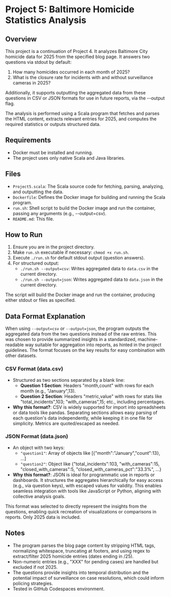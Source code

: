 # Project 5: Baltimore Homicide Statistics Analysis

## Overview
This project is a continuation of Project 4. It analyzes Baltimore City homicide data for 2025 from the specified blog page. It answers two questions via stdout by default:
1. How many homicides occurred in each month of 2025?
2. What is the closure rate for incidents with and without surveillance cameras in 2025?

Additionally, it supports outputting the aggregated data from these questions in CSV or JSON formats for use in future reports, via the --output flag.

The analysis is performed using a Scala program that fetches and parses the HTML content, extracts relevant entries for 2025, and computes the required statistics or outputs structured data.

## Requirements
- Docker must be installed and running.
- The project uses only native Scala and Java libraries.

## Files
- `Project5.scala`: The Scala source code for fetching, parsing, analyzing, and outputting the data.
- `Dockerfile`: Defines the Docker image for building and running the Scala program.
- `run.sh`: Shell script to build the Docker image and run the container, passing any arguments (e.g., --output=csv).
- `README.md`: This file.

## How to Run
1. Ensure you are in the project directory.
2. Make `run.sh` executable if necessary: `chmod +x run.sh`.
3. Execute `./run.sh` for default stdout output (question answers).
4. For structured output:
   - `./run.sh --output=csv`: Writes aggregated data to `data.csv` in the current directory.
   - `./run.sh --output=json`: Writes aggregated data to `data.json` in the current directory.

The script will build the Docker image and run the container, producing either stdout or files as specified.

## Data Format Explanation
When using `--output=csv` or `--output=json`, the program outputs the aggregated data from the two questions instead of the raw entries. This was chosen to provide summarized insights in a standardized, machine-readable way suitable for aggregation into reports, as hinted in the project guidelines. The format focuses on the key results for easy combination with other datasets.

### CSV Format (data.csv)
- Structured as two sections separated by a blank line:
  - **Question 1 Section**: Headers "month,count" with rows for each month (e.g., "January",13).
  - **Question 2 Section**: Headers "metric,value" with rows for stats like "total_incidents",103; "with_cameras",15; etc., including percentages.
- **Why this format?**: CSV is widely supported for import into spreadsheets or data tools like pandas. Separating sections allows easy parsing of each question's data independently, while keeping it in one file for simplicity. Metrics are quoted/escaped as needed.

### JSON Format (data.json)
- An object with two keys:
  - `"question1"`: Array of objects like [{"month":"January","count":13}, ...]
  - `"question2"`: Object like {"total_incidents":103, "with_cameras":15, "closed_with_cameras":5, "closed_with_cameras_pct":"33.3%", ...}
- **Why this format?**: JSON is ideal for programmatic use in reports or dashboards. It structures the aggregates hierarchically for easy access (e.g., via question keys), with escaped values for validity. This enables seamless integration with tools like JavaScript or Python, aligning with collective analysis goals.

This format was selected to directly represent the insights from the questions, enabling quick recreation of visualizations or comparisons in reports. Only 2025 data is included.

## Notes
- The program parses the blog page content by stripping HTML tags, normalizing whitespace, truncating at footers, and using regex to extract/filter 2025 homicide entries (dates ending in /25).
- Non-numeric entries (e.g., "XXX" for pending cases) are handled but excluded if not 2025.
- The questions provide insights into temporal distribution and the potential impact of surveillance on case resolutions, which could inform policing strategies.
- Tested in GitHub Codespaces environment.
